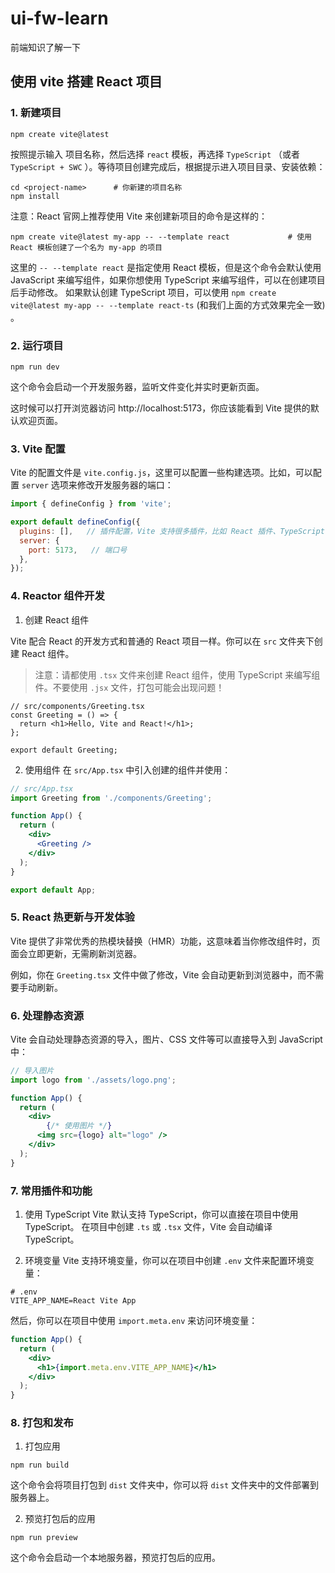 # ui-fw-learn

前端知识了解一下


## 使用 vite 搭建 React 项目

### 1. 新建项目
```
npm create vite@latest
```
按照提示输入 项目名称，然后选择 `react` 模板，再选择 `TypeScript` （或者 `TypeScript + SWC` ）。等待项目创建完成后，根据提示进入项目目录、安装依赖：
```
cd <project-name>      # 你新建的项目名称
npm install
```

注意：React 官网上推荐使用 Vite 来创建新项目的命令是这样的：
```
npm create vite@latest my-app -- --template react             # 使用 React 模板创建了一个名为 my-app 的项目
```
这里的 `-- --template react` 是指定使用 React 模板，但是这个命令会默认使用 JavaScript 来编写组件，如果你想使用 TypeScript 来编写组件，可以在创建项目后手动修改。
如果默认创建 TypeScript 项目，可以使用 `npm create vite@latest my-app -- --template react-ts`   (和我们上面的方式效果完全一致) 。

### 2. 运行项目
```shell
npm run dev
```
这个命令会启动一个开发服务器，监听文件变化并实时更新页面。  

这时候可以打开浏览器访问 http://localhost:5173，你应该能看到 Vite 提供的默认欢迎页面。

### 3. Vite 配置
Vite 的配置文件是 `vite.config.js`，这里可以配置一些构建选项。比如，可以配置 `server` 选项来修改开发服务器的端口：
```js
import { defineConfig } from 'vite';

export default defineConfig({
  plugins: [],   // 插件配置，Vite 支持很多插件，比如 React 插件、TypeScript 插件等。
  server: {
    port: 5173,   // 端口号
  },
});
```

### 4. Reactor 组件开发
1. 创建 React 组件

Vite 配合 React 的开发方式和普通的 React 项目一样。你可以在 `src` 文件夹下创建 React 组件。

> 注意：请都使用 `.tsx` 文件来创建 React 组件，使用 TypeScript 来编写组件。不要使用 `.jsx` 文件，打包可能会出现问题！

```tsx
// src/components/Greeting.tsx
const Greeting = () => {
  return <h1>Hello, Vite and React!</h1>;
};

export default Greeting;
```
2. 使用组件
在 `src/App.tsx` 中引入创建的组件并使用：
```jsx
// src/App.tsx
import Greeting from './components/Greeting';

function App() {
  return (
    <div>
      <Greeting />
    </div>
  );
}

export default App;
```

### 5. React 热更新与开发体验
Vite 提供了非常优秀的热模块替换（HMR）功能，这意味着当你修改组件时，页面会立即更新，无需刷新浏览器。

例如，你在 `Greeting.tsx` 文件中做了修改，Vite 会自动更新到浏览器中，而不需要手动刷新。

### 6. 处理静态资源
Vite 会自动处理静态资源的导入，图片、CSS 文件等可以直接导入到 JavaScript 中：
```jsx
// 导入图片
import logo from './assets/logo.png';

function App() {
  return (
    <div>
        {/* 使用图片 */}
      <img src={logo} alt="logo" />
    </div>
  );
}
```

### 7. 常用插件和功能
1. 使用 TypeScript
Vite 默认支持 TypeScript，你可以直接在项目中使用 TypeScript。
在项目中创建 `.ts` 或 `.tsx` 文件，Vite 会自动编译 TypeScript。

2. 环境变量
Vite 支持环境变量，你可以在项目中创建 `.env` 文件来配置环境变量：
```shell
# .env
VITE_APP_NAME=React Vite App
```
然后，你可以在项目中使用 `import.meta.env` 来访问环境变量：
```jsx
function App() {
  return (
    <div>
      <h1>{import.meta.env.VITE_APP_NAME}</h1>
    </div>
  );
}
```

### 8. 打包和发布
1. 打包应用
```shell
npm run build
```
这个命令会将项目打包到 `dist` 文件夹中，你可以将 `dist` 文件夹中的文件部署到服务器上。

2. 预览打包后的应用
```shell
npm run preview
```
这个命令会启动一个本地服务器，预览打包后的应用。
